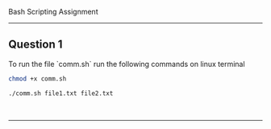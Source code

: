 Bash Scripting Assignment<br />
<hr>
<h2> Question 1 </h2>
To run the file `comm.sh` run the following commands on linux terminal <br />

```bash
chmod +x comm.sh
```
```bash
./comm.sh file1.txt file2.txt
```
<br />
<hr>

